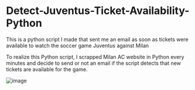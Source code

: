 # Detect-Juventus-Ticket-Availability-Python
This is a python script I made that sent me an email as soon as tickets were available to watch the soccer game Juventus against Milan

To realize this Python script, I scrapped Milan AC website in Python every minutes and decide to send or not an email if the script detects that new tickets are available for the game.

![image](https://github.com/leojellimann/Detect-Juventus-Ticket-Availability-Python/assets/93252510/799e9034-05f5-41ee-9180-0eeded212388)
